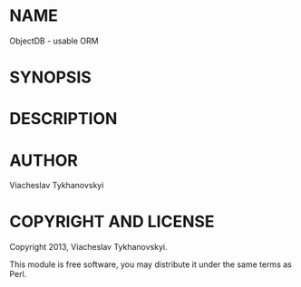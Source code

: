# NAME

ObjectDB - usable ORM

# SYNOPSIS

# DESCRIPTION

# AUTHOR

Viacheslav Tykhanovskyi

# COPYRIGHT AND LICENSE

Copyright 2013, Viacheslav Tykhanovskyi.

This module is free software, you may distribute it under the same terms as Perl.
